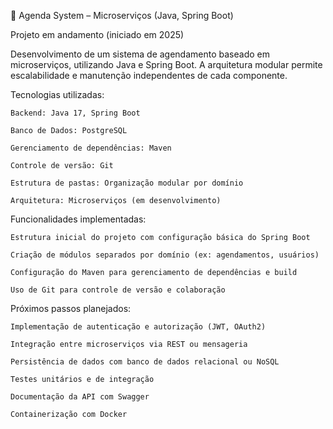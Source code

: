 🧩 Agenda System – Microserviços (Java, Spring Boot)

Projeto em andamento (iniciado em 2025)

Desenvolvimento de um sistema de agendamento baseado em microserviços, utilizando Java e Spring Boot. A arquitetura modular permite escalabilidade e manutenção independentes de cada componente.

Tecnologias utilizadas:

    Backend: Java 17, Spring Boot

    Banco de Dados: PostgreSQL

    Gerenciamento de dependências: Maven

    Controle de versão: Git

    Estrutura de pastas: Organização modular por domínio

    Arquitetura: Microserviços (em desenvolvimento)

Funcionalidades implementadas:

    Estrutura inicial do projeto com configuração básica do Spring Boot

    Criação de módulos separados por domínio (ex: agendamentos, usuários)

    Configuração do Maven para gerenciamento de dependências e build

    Uso de Git para controle de versão e colaboração

Próximos passos planejados:

    Implementação de autenticação e autorização (JWT, OAuth2)

    Integração entre microserviços via REST ou mensageria

    Persistência de dados com banco de dados relacional ou NoSQL

    Testes unitários e de integração

    Documentação da API com Swagger

    Containerização com Docker
